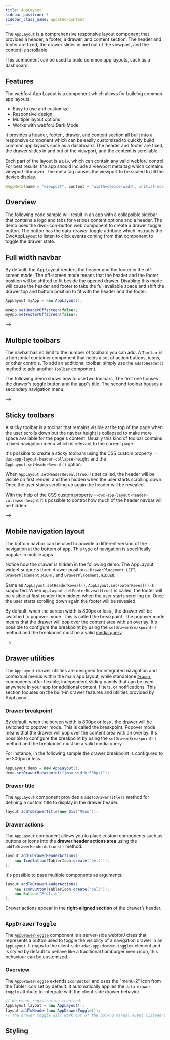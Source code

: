 ```yaml
---
title: AppLayout
sidebar_position: 5
sidebar_class_name: updated-content
---
```


<DocChip chip='shadow' />
<DocChip chip='name' label="dwc-app-layout" />
<DocChip chip='since' label='23.06' />
<JavadocLink type="applayout" location="com/webforj/component/layout/applayout/AppLayout" top='true'/>

The `AppLayout` is a comprehensive responsive layout component that provides a header, a footer, a drawer, and content section. The header and footer are fixed, the drawer slides in and out of the viewport, and the content is scrollable.

This component can be used to build common app layouts, such as a dashboard.

## Features

The webforJ App Layout is a component which allows for building common app layouts.

<ul>
    <li>Easy to use and customize</li>
    <li>Responsive design</li>
    <li>Multiple layout options</li>
    <li>Works with webforJ Dark Mode</li>
</ul>

It provides a header, footer , drawer, and content section all built into a responsive component which can be easily customized to quickly build common app layouts such as a dashboard. The header and footer are fixed, the drawer slides in and out of the viewport, and the content is scrollable.

Each part of the layout is a `Div`, which can contain any valid webforJ control. For best results, the app should include a viewport meta tag which contains viewport-fit=cover. The meta tag causes the viewport to be scaled to fill the device display.

```java
@AppMeta(name = "viewport", content = "width=device-width, initial-scale=1.0, viewport-fit=cover, user-scalable=no")
```

## Overview

The following code sample will result in an app with a collapsible sidebar that contains a logo and tabs for various content options and a header. The demo uses the dwc-icon-button web component to create a drawer toggle button. The button has the data-drawer-toggle attribute which instructs the DwcAppLayout to listen to click events coming from that component to toggle the drawer state.

<AppLayoutViewer path='/webforj/applayout/content/Dashboard?' mobile='false'
javaE='https://raw.githubusercontent.com/webforj/webforj-documentation/refs/heads/main/src/main/java/com/webforj/samples/views/applayout/applayout/AppLayoutView.java'
cssURL='https://raw.githubusercontent.com/webforj/webforj-documentation/main/src/main/resources/css/applayout/applayout.css'
/>

## Full width navbar

By default, the AppLayout renders the header and the footer in the off-screen mode. The off-screen mode means that the header and the footer position will be shifted to fit beside the opened drawer. Disabling this mode will cause the header and footer to take the full available space and shift the drawer top and bottom position to fit with the header and the footer.

```java showLineNumbers
AppLayout myApp = new AppLayout();

myApp.setHeaderOffscreen(false);
myApp.setFooterOffscreen(false);
```

<AppLayoutViewer path='/webforj/applayoutfullnavbar/content/Dashboard?' mobile='false'
javaE='https://raw.githubusercontent.com/webforj/webforj-documentation/refs/heads/main/src/main/java/com/webforj/samples/views/applayout/fullnavbar/AppLayoutFullNavbarView.java'
cssURL='https://raw.githubusercontent.com/webforj/webforj-documentation/main/src/main/resources/css/applayout/applayout.css'/>

 -->
## Multiple toolbars

The navbar has no limit to the number of toolbars you can add. A `Toolbar` is a horizontal container component that holds a set of action buttons, icons, or other controls. To add an additional toolbar, simply use the `addToHeader()` method to add another `Toolbar` component.

The following demo shows how to use two toolbars, The first one houses the drawer's toggle button and the app's title. The second toolbar houses a secondary navigation menu.

<AppLayoutViewer path='/webforj/applayoutmultipleheaders/content/Dashboard?' mobile='false'
javaE='https://raw.githubusercontent.com/webforj/webforj-documentation/refs/heads/main/src/main/java/com/webforj/samples/views/applayout/multipleheaders/AppLayoutMultipleHeadersView.java'
cssURL='https://raw.githubusercontent.com/webforj/webforj-documentation/main/src/main/resources/css/applayout/applayout.css'/>
 -->
## Sticky toolbars

A sticky toolbar is a toolbar that remains visible at the top of the page when the user scrolls down but the navbar height is collapsed to make more space available for the page's content. Usually this kind of toolbar contains a fixed navigation menu which is relevant to the current page.

It's possible to create a sticky toolbars using the CSS custom property `--dwc-app-layout-header-collapse-height` and the `AppLayout.setHeaderReveal()` option.

When `AppLayout.setHeaderReveal(true)` is set called, the header will be visible on first render, and then hidden when the user starts scrolling down. Once the user starts scrolling up again the header will be revealed.

With the help of the CSS custom property `--dwc-app-layout-header-collapse-height` it's possible to control how much of the header navbar will be hidden.

<AppLayoutViewer path='/webforj/applayoutstickytoolbar/content/Dashboard?' mobile='false'
javaE='https://raw.githubusercontent.com/webforj/webforj-documentation/refs/heads/main/src/main/java/com/webforj/samples/views/applayout/stickytoolbar/AppLayoutStickyToolbarView.java'
cssURL='https://raw.githubusercontent.com/webforj/webforj-documentation/main/src/main/resources/css/applayout/applayout.css'/>
 -->
## Mobile navigation layout

The bottom navbar can be used to provide a different version of the navigation at the bottom of app. This type of navigation is specifically popular in mobile apps.

Notice how the drawer is hidden in the following demo. The AppLayout widget supports three drawer positions: `DrawerPlacement.LEFT`, `DrawerPlacement.RIGHT`, and `DrawerPlacement.HIDDEN`.

Same as `AppLayout.setHeaderReveal()`, `AppLayout.setFooterReveal()` is supported. When `AppLayout.setFooterReveal(true)` is called, the footer will be visible at first render then hidden when the user starts scrolling up. Once the user starts scrolling down again the footer will be revealed.

By default, when the screen width is 800px or less , the drawer will be switched to popover mode. This is called the breakpoint. The popover mode means that the drawer will pop over the content area with an overlay. It's possible to configure the breakpoint by using the `setDrawerBreakpoint()` method and the breakpoint must be a valid [media query](https://developer.mozilla.org/en-US/docs/Web/CSS/Media_Queries/Using_media_queries).

<!-- <AppLayoutViewer path='/webforj/applayoutmobile?' mobile='true'
javaE='https://raw.githubusercontent.com/webforj/webforj-documentation/refs/heads/main/src/main/java/com/webforj/samples/views/applayout/AppLayoutMobileView.java'
cssURL='https://raw.githubusercontent.com/webforj/webforj-documentation/main/src/main/resources/css/applayout/applayoutMobile.css'
/> -->

<AppLayoutViewer path='/webforj/applayoutmobiledrawer/?' mobile='true'
javaE='https://raw.githubusercontent.com/webforj/webforj-documentation/refs/heads/main/src/main/java/com/webforj/samples/views/applayout/mobiledrawer/AppLayoutMobileDrawerView.java'
cssURL='https://raw.githubusercontent.com/webforj/webforj-documentation/main/src/main/resources/css/applayout/applayoutMobile.css'
/> -->

## Drawer utilities

The `AppLayout` drawer utilities are designed for integrated navigation and contextual menus within the main app layout, while standalone [`Drawer`](https://docs.webforj.com/docs/components/drawer) components offer flexible, independent sliding panels that can be used anywhere in your app for additional content, filters, or notifications. This section focuses on the built-in drawer features and utilities provided by AppLayout.

### Drawer breakpoint

By default, when the screen width is 800px or less , the drawer will be switched to popover mode. This is called the breakpoint. Popover mode means that the drawer will pop over the content area with an overlay. It's possible to configure the breakpoint by using the `setDrawerBreakpoint()` method and the breakpoint must be a valid media query.

For instance, in the following sample the drawer breakpoint is configured to be 500px or less.

```java
AppLayout demo = new AppLayout();
demo.setDrawerBreakpoint("(max-width:500px)");
```

### Drawer title

The `AppLayout` component provides a `addToDrawerTitle()` method for defining a custom title to display in the drawer header. 

```java
layout.addToDrawerTitle(new Div("Menu"));
```

### Drawer actions

The `AppLayout` component allows you to place custom components such as buttons or icons into the **drawer header actions area** using the `addToDrawerHeaderActions()` method.

```java
layout.addToDrawerHeaderActions(
    new IconButton(TablerIcon.create("bell")),
);
```

It's possible to pass multiple components as arguments:

```java
layout.addToDrawerHeaderActions(
    new IconButton(TablerIcon.create("bell")),
    new Button("Profile")
);
```

Drawer actions appear in the **right-aligned section** of the drawer’s header.

<AppLayoutViewer path='/webforj/applayoutdrawerutility/content/Dashboard/?' mobile='false'
javaE='https://raw.githubusercontent.com/webforj/webforj-documentation/refs/heads/main/src/main/java/com/webforj/samples/views/applayout/applayoutdrawerutility/applayoutdrawerutility/AppLayoutDrawerUtilityView.java'
cssURL='https://raw.githubusercontent.com/webforj/webforj-documentation/main/src/main/resources/css/applayout/applayout.css'
/>

## `AppDrawerToggle` <DocChip chip='since' label='24.12' />

The [`AppDrawerToggle`](https://javadoc.io/doc/com.webforj/webforj-applayout/latest/com/webforj/component/layout/applayout/AppDrawerToggle.html) component is a server-side webforJ class that represents a button used to toggle the visibility of a navigation drawer in an `AppLayout`. It maps to the client-side `<dwc-app-drawer-toggle>` element and is styled by default to behave like a traditional hamburger menu icon, this behaviour can be customized.

### Overview

The `AppDrawerToggle` extends `IconButton` and uses the "menu-2" icon from the Tabler icon set by default. It automatically applies the `data-drawer-toggle` attribute to integrate with the client-side drawer behavior.

```java
// No event registration required:
AppLayout layout = new AppLayout();
layout.addToHeader(new AppDrawerToggle());
// The drawer toggle will work out of the box—no manual event listeners needed.
```
## Styling

<TableBuilder name="AppLayout" />